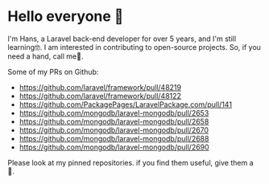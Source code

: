 # Hello everyone 👋

I'm Hans, a Laravel back-end developer for over 5 years, and I'm still learning🤓. I am interested in contributing to open-source projects. So, if you need a hand, call me🤙.

Some of my PRs on Github:

- https://github.com/laravel/framework/pull/48219
- https://github.com/laravel/framework/pull/48122
- https://github.com/PackagePages/LaravelPackage.com/pull/141
- https://github.com/mongodb/laravel-mongodb/pull/2653
- https://github.com/mongodb/laravel-mongodb/pull/2658
- https://github.com/mongodb/laravel-mongodb/pull/2670
- https://github.com/mongodb/laravel-mongodb/pull/2688
- https://github.com/mongodb/laravel-mongodb/pull/2690

Please look at my pinned repositories. if you find them useful, give them a 🌟.
